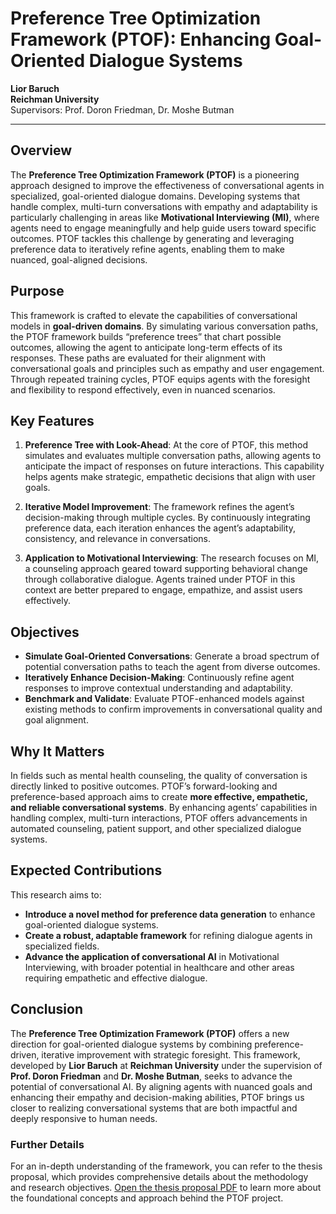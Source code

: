 # Preference Tree Optimization Framework (PTOF): Enhancing Goal-Oriented Dialogue Systems

**Lior Baruch**  
**Reichman University**  
Supervisors: Prof. Doron Friedman, Dr. Moshe Butman  

---

## Overview

The **Preference Tree Optimization Framework (PTOF)** is a pioneering approach designed to improve the effectiveness of conversational agents in specialized, goal-oriented dialogue domains. Developing systems that handle complex, multi-turn conversations with empathy and adaptability is particularly challenging in areas like **Motivational Interviewing (MI)**, where agents need to engage meaningfully and help guide users toward specific outcomes. PTOF tackles this challenge by generating and leveraging preference data to iteratively refine agents, enabling them to make nuanced, goal-aligned decisions.

## Purpose

This framework is crafted to elevate the capabilities of conversational models in **goal-driven domains**. By simulating various conversation paths, the PTOF framework builds “preference trees” that chart possible outcomes, allowing the agent to anticipate long-term effects of its responses. These paths are evaluated for their alignment with conversational goals and principles such as empathy and user engagement. Through repeated training cycles, PTOF equips agents with the foresight and flexibility to respond effectively, even in nuanced scenarios.

## Key Features

1. **Preference Tree with Look-Ahead**: At the core of PTOF, this method simulates and evaluates multiple conversation paths, allowing agents to anticipate the impact of responses on future interactions. This capability helps agents make strategic, empathetic decisions that align with user goals.

2. **Iterative Model Improvement**: The framework refines the agent’s decision-making through multiple cycles. By continuously integrating preference data, each iteration enhances the agent’s adaptability, consistency, and relevance in conversations.

3. **Application to Motivational Interviewing**: The research focuses on MI, a counseling approach geared toward supporting behavioral change through collaborative dialogue. Agents trained under PTOF in this context are better prepared to engage, empathize, and assist users effectively.

## Objectives

- **Simulate Goal-Oriented Conversations**: Generate a broad spectrum of potential conversation paths to teach the agent from diverse outcomes.
- **Iteratively Enhance Decision-Making**: Continuously refine agent responses to improve contextual understanding and adaptability.
- **Benchmark and Validate**: Evaluate PTOF-enhanced models against existing methods to confirm improvements in conversational quality and goal alignment.

## Why It Matters

In fields such as mental health counseling, the quality of conversation is directly linked to positive outcomes. PTOF’s forward-looking and preference-based approach aims to create **more effective, empathetic, and reliable conversational systems**. By enhancing agents’ capabilities in handling complex, multi-turn interactions, PTOF offers advancements in automated counseling, patient support, and other specialized dialogue systems.

## Expected Contributions

This research aims to:
- **Introduce a novel method for preference data generation** to enhance goal-oriented dialogue systems.
- **Create a robust, adaptable framework** for refining dialogue agents in specialized fields.
- **Advance the application of conversational AI** in Motivational Interviewing, with broader potential in healthcare and other areas requiring empathetic and effective dialogue.


## Conclusion

The **Preference Tree Optimization Framework (PTOF)** offers a new direction for goal-oriented dialogue systems by combining preference-driven, iterative improvement with strategic foresight. This framework, developed by **Lior Baruch** at **Reichman University** under the supervision of **Prof. Doron Friedman** and **Dr. Moshe Butman**, seeks to advance the potential of conversational AI. By aligning agents with nuanced goals and enhancing their empathy and decision-making abilities, PTOF brings us closer to realizing conversational systems that are both impactful and deeply responsive to human needs.


### Further Details

For an in-depth understanding of the framework, you can refer to the thesis proposal, which provides comprehensive details about the methodology and research objectives. [Open the thesis proposal PDF](./PTOF%20-%20thesis%20proposal.pdf) to learn more about the foundational concepts and approach behind the PTOF project.

